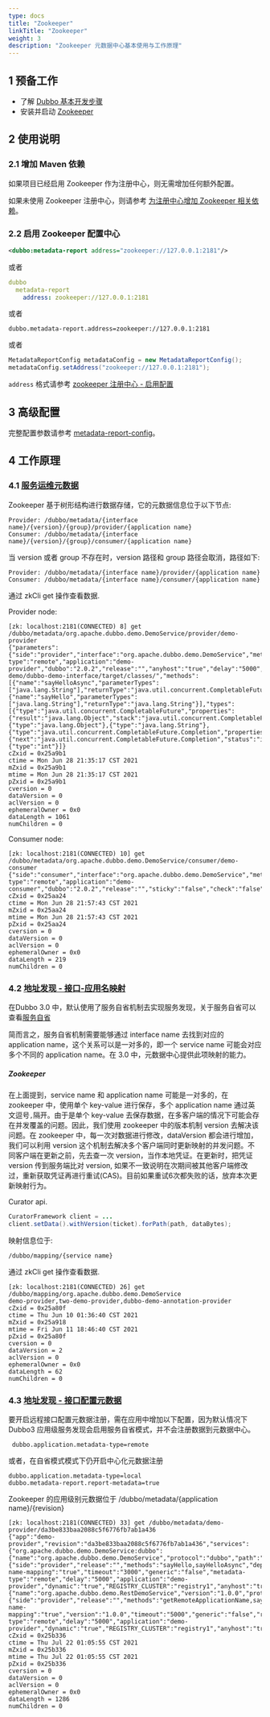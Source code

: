 ```yaml
---
type: docs
title: "Zookeeper"
linkTitle: "Zookeeper"
weight: 3
description: "Zookeeper 元数据中心基本使用与工作原理"
---
```


## 1 预备工作
- 了解 [Dubbo 基本开发步骤](/zh-cn/docs3-v2/java-sdk/quick-start/spring-boot/)
- 安装并启动 [Zookeeper](https://zookeeper.apache.org/)

## 2 使用说明

### 2.1 增加 Maven 依赖
如果项目已经启用 Zookeeper 作为注册中心，则无需增加任何额外配置。

如果未使用 Zookeeper 注册中心，则请参考 [为注册中心增加 Zookeeper 相关依赖](../../registry/zookeeper/#21-增加-maven-依赖)。

### 2.2 启用 Zookeeper 配置中心
```xml
<dubbo:metadata-report address="zookeeper://127.0.0.1:2181"/>
```

或者

```yaml
dubbo
  metadata-report
    address: zookeeper://127.0.0.1:2181
```

或者

```properties
dubbo.metadata-report.address=zookeeper://127.0.0.1:2181
```

或者

```java
MetadataReportConfig metadataConfig = new MetadataReportConfig();
metadataConfig.setAddress("zookeeper://127.0.0.1:2181");
```

`address` 格式请参考 [zookeeper 注册中心 - 启用配置](../../registry/zookeeper/#22-配置并启用-zookeeper)

## 3 高级配置

完整配置参数请参考 [metadata-report-config](../../config/properties/#metadata-report-config)。

## 4 工作原理

### 4.1 [服务运维元数据](../overview/#2-服务运维元数据)

Zookeeper 基于树形结构进行数据存储，它的元数据信息位于以下节点:
```text
Provider: /dubbo/metadata/{interface name}/{version}/{group}/provider/{application name}
Consumer: /dubbo/metadata/{interface name}/{version}/{group}/consumer/{application name}
```

当 version 或者 group 不存在时，version 路径和 group 路径会取消，路径如下:
```text
Provider: /dubbo/metadata/{interface name}/provider/{application name}
Consumer: /dubbo/metadata/{interface name}/consumer/{application name}
```

通过 zkCli get 操作查看数据.

Provider node:
```shell script
[zk: localhost:2181(CONNECTED) 8] get /dubbo/metadata/org.apache.dubbo.demo.DemoService/provider/demo-provider
{"parameters":{"side":"provider","interface":"org.apache.dubbo.demo.DemoService","metadata-type":"remote","application":"demo-provider","dubbo":"2.0.2","release":"","anyhost":"true","delay":"5000","methods":"sayHello,sayHelloAsync","deprecated":"false","dynamic":"true","timeout":"3000","generic":"false"},"canonicalName":"org.apache.dubbo.demo.DemoService","codeSource":"file:/Users/apple/IdeaProjects/dubbo/dubbo-demo/dubbo-demo-interface/target/classes/","methods":[{"name":"sayHelloAsync","parameterTypes":["java.lang.String"],"returnType":"java.util.concurrent.CompletableFuture"},{"name":"sayHello","parameterTypes":["java.lang.String"],"returnType":"java.lang.String"}],"types":[{"type":"java.util.concurrent.CompletableFuture","properties":{"result":"java.lang.Object","stack":"java.util.concurrent.CompletableFuture.Completion"}},{"type":"java.lang.Object"},{"type":"java.lang.String"},{"type":"java.util.concurrent.CompletableFuture.Completion","properties":{"next":"java.util.concurrent.CompletableFuture.Completion","status":"int"}},{"type":"int"}]}
cZxid = 0x25a9b1
ctime = Mon Jun 28 21:35:17 CST 2021
mZxid = 0x25a9b1
mtime = Mon Jun 28 21:35:17 CST 2021
pZxid = 0x25a9b1
cversion = 0
dataVersion = 0
aclVersion = 0
ephemeralOwner = 0x0
dataLength = 1061
numChildren = 0
```

Consumer node:
```shell script
[zk: localhost:2181(CONNECTED) 10] get /dubbo/metadata/org.apache.dubbo.demo.DemoService/consumer/demo-consumer
{"side":"consumer","interface":"org.apache.dubbo.demo.DemoService","metadata-type":"remote","application":"demo-consumer","dubbo":"2.0.2","release":"","sticky":"false","check":"false","methods":"sayHello,sayHelloAsync"}
cZxid = 0x25aa24
ctime = Mon Jun 28 21:57:43 CST 2021
mZxid = 0x25aa24
mtime = Mon Jun 28 21:57:43 CST 2021
pZxid = 0x25aa24
cversion = 0
dataVersion = 0
aclVersion = 0
ephemeralOwner = 0x0
dataLength = 219
numChildren = 0
```

### 4.2 [地址发现 - 接口-应用名映射](../overview/#11-接口---应用映射关系)
在Dubbo 3.0 中，默认使用了服务自省机制去实现服务发现，关于服务自省可以查看[服务自省](https://mercyblitz.github.io/2020/05/11/Apache-Dubbo-%E6%9C%8D%E5%8A%A1%E8%87%AA%E7%9C%81%E6%9E%B6%E6%9E%84%E8%AE%BE%E8%AE%A1/)

简而言之，服务自省机制需要能够通过 interface name 去找到对应的 application name，这个关系可以是一对多的，即一个 service name 可能会对应多个不同的 application name。在 3.0 中，元数据中心提供此项映射的能力。


##### Zookeeper
在上面提到，service name 和 application name 可能是一对多的，在 zookeeper 中，使用单个 key-value 进行保存，多个 application name 通过英文逗号`,`隔开。由于是单个 key-value 去保存数据，在多客户端的情况下可能会存在并发覆盖的问题。因此，我们使用 zookeeper 中的版本机制 version 去解决该问题。在 zookeeper 中，每一次对数据进行修改，dataVersion 都会进行增加，我们可以利用 version 这个机制去解决多个客户端同时更新映射的并发问题。不同客户端在更新之前，先去查一次 version，当作本地凭证。在更新时，把凭证 version 传到服务端比对 version, 如果不一致说明在次期间被其他客户端修改过，重新获取凭证再进行重试(CAS)。目前如果重试6次都失败的话，放弃本次更新映射行为。

Curator api.
```java
CuratorFramework client = ...
client.setData().withVersion(ticket).forPath(path, dataBytes);
```

映射信息位于:
```text
/dubbo/mapping/{service name}
```

通过 zkCli get 操作查看数据.

```shell script
[zk: localhost:2181(CONNECTED) 26] get /dubbo/mapping/org.apache.dubbo.demo.DemoService
demo-provider,two-demo-provider,dubbo-demo-annotation-provider
cZxid = 0x25a80f
ctime = Thu Jun 10 01:36:40 CST 2021
mZxid = 0x25a918
mtime = Fri Jun 11 18:46:40 CST 2021
pZxid = 0x25a80f
cversion = 0
dataVersion = 2
aclVersion = 0
ephemeralOwner = 0x0
dataLength = 62
numChildren = 0
```

### 4.3 [地址发现 - 接口配置元数据](../overview/#12-接口配置元数据)

要开启远程接口配置元数据注册，需在应用中增加以下配置，因为默认情况下 Dubbo3 应用级服务发现会启用服务自省模式，并不会注册数据到元数据中心。

```properties
 dubbo.application.metadata-type=remote
 ```

或者，在自省模式模式下仍开启中心化元数据注册

```properties
dubbo.application.metadata-type=local
dubbo.metadata-report.report-metadata=true
```

Zookeeper 的应用级别元数据位于 /dubbo/metadata/{application name}/{revision}

```shell script
[zk: localhost:2181(CONNECTED) 33] get /dubbo/metadata/demo-provider/da3be833baa2088c5f6776fb7ab1a436
{"app":"demo-provider","revision":"da3be833baa2088c5f6776fb7ab1a436","services":{"org.apache.dubbo.demo.DemoService:dubbo":{"name":"org.apache.dubbo.demo.DemoService","protocol":"dubbo","path":"org.apache.dubbo.demo.DemoService","params":{"side":"provider","release":"","methods":"sayHello,sayHelloAsync","deprecated":"false","dubbo":"2.0.2","pid":"38298","interface":"org.apache.dubbo.demo.DemoService","service-name-mapping":"true","timeout":"3000","generic":"false","metadata-type":"remote","delay":"5000","application":"demo-provider","dynamic":"true","REGISTRY_CLUSTER":"registry1","anyhost":"true","timestamp":"1626887121829"}},"org.apache.dubbo.demo.RestDemoService:1.0.0:rest":{"name":"org.apache.dubbo.demo.RestDemoService","version":"1.0.0","protocol":"rest","path":"org.apache.dubbo.demo.RestDemoService","params":{"side":"provider","release":"","methods":"getRemoteApplicationName,sayHello,hello,error","deprecated":"false","dubbo":"2.0.2","pid":"38298","interface":"org.apache.dubbo.demo.RestDemoService","service-name-mapping":"true","version":"1.0.0","timeout":"5000","generic":"false","revision":"1.0.0","metadata-type":"remote","delay":"5000","application":"demo-provider","dynamic":"true","REGISTRY_CLUSTER":"registry1","anyhost":"true","timestamp":"1626887120943"}}}}
cZxid = 0x25b336
ctime = Thu Jul 22 01:05:55 CST 2021
mZxid = 0x25b336
mtime = Thu Jul 22 01:05:55 CST 2021
pZxid = 0x25b336
cversion = 0
dataVersion = 0
aclVersion = 0
ephemeralOwner = 0x0
dataLength = 1286
numChildren = 0
```



